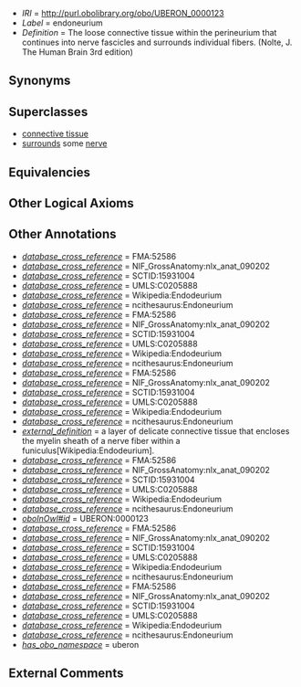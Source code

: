  * *IRI* = http://purl.obolibrary.org/obo/UBERON_0000123
 * *Label* = endoneurium
 * *Definition* = The loose connective tissue within the perineurium that continues into nerve fascicles and surrounds individual fibers. (Nolte, J. The Human Brain 3rd edition)

## Synonyms


## Superclasses

 * [connective tissue](../../UBERON/84/UBERON_0002384.md)
 * [surrounds](../../RO/21/RO_0002221.md) some [nerve](../../UBERON/21/UBERON_0001021.md)

## Equivalencies


## Other Logical Axioms


## Other Annotations

 * *[database_cross_reference](../../ef/oboInOwl#hasDbXref.md)* = FMA:52586
 * *[database_cross_reference](../../ef/oboInOwl#hasDbXref.md)* = NIF_GrossAnatomy:nlx_anat_090202
 * *[database_cross_reference](../../ef/oboInOwl#hasDbXref.md)* = SCTID:15931004
 * *[database_cross_reference](../../ef/oboInOwl#hasDbXref.md)* = UMLS:C0205888
 * *[database_cross_reference](../../ef/oboInOwl#hasDbXref.md)* = Wikipedia:Endodeurium
 * *[database_cross_reference](../../ef/oboInOwl#hasDbXref.md)* = ncithesaurus:Endoneurium
 * *[database_cross_reference](../../ef/oboInOwl#hasDbXref.md)* = FMA:52586
 * *[database_cross_reference](../../ef/oboInOwl#hasDbXref.md)* = NIF_GrossAnatomy:nlx_anat_090202
 * *[database_cross_reference](../../ef/oboInOwl#hasDbXref.md)* = SCTID:15931004
 * *[database_cross_reference](../../ef/oboInOwl#hasDbXref.md)* = UMLS:C0205888
 * *[database_cross_reference](../../ef/oboInOwl#hasDbXref.md)* = Wikipedia:Endodeurium
 * *[database_cross_reference](../../ef/oboInOwl#hasDbXref.md)* = ncithesaurus:Endoneurium
 * *[database_cross_reference](../../ef/oboInOwl#hasDbXref.md)* = FMA:52586
 * *[database_cross_reference](../../ef/oboInOwl#hasDbXref.md)* = NIF_GrossAnatomy:nlx_anat_090202
 * *[database_cross_reference](../../ef/oboInOwl#hasDbXref.md)* = SCTID:15931004
 * *[database_cross_reference](../../ef/oboInOwl#hasDbXref.md)* = UMLS:C0205888
 * *[database_cross_reference](../../ef/oboInOwl#hasDbXref.md)* = Wikipedia:Endodeurium
 * *[database_cross_reference](../../ef/oboInOwl#hasDbXref.md)* = ncithesaurus:Endoneurium
 * *[external_definition](../../UBPROP/01/UBPROP_0000001.md)* = a layer of delicate connective tissue that encloses the myelin sheath of a nerve fiber within a funiculus[Wikipedia:Endodeurium].
 * *[database_cross_reference](../../ef/oboInOwl#hasDbXref.md)* = FMA:52586
 * *[database_cross_reference](../../ef/oboInOwl#hasDbXref.md)* = NIF_GrossAnatomy:nlx_anat_090202
 * *[database_cross_reference](../../ef/oboInOwl#hasDbXref.md)* = SCTID:15931004
 * *[database_cross_reference](../../ef/oboInOwl#hasDbXref.md)* = UMLS:C0205888
 * *[database_cross_reference](../../ef/oboInOwl#hasDbXref.md)* = Wikipedia:Endodeurium
 * *[database_cross_reference](../../ef/oboInOwl#hasDbXref.md)* = ncithesaurus:Endoneurium
 * *[oboInOwl#id](../../id/oboInOwl#id.md)* = UBERON:0000123
 * *[database_cross_reference](../../ef/oboInOwl#hasDbXref.md)* = FMA:52586
 * *[database_cross_reference](../../ef/oboInOwl#hasDbXref.md)* = NIF_GrossAnatomy:nlx_anat_090202
 * *[database_cross_reference](../../ef/oboInOwl#hasDbXref.md)* = SCTID:15931004
 * *[database_cross_reference](../../ef/oboInOwl#hasDbXref.md)* = UMLS:C0205888
 * *[database_cross_reference](../../ef/oboInOwl#hasDbXref.md)* = Wikipedia:Endodeurium
 * *[database_cross_reference](../../ef/oboInOwl#hasDbXref.md)* = ncithesaurus:Endoneurium
 * *[database_cross_reference](../../ef/oboInOwl#hasDbXref.md)* = FMA:52586
 * *[database_cross_reference](../../ef/oboInOwl#hasDbXref.md)* = NIF_GrossAnatomy:nlx_anat_090202
 * *[database_cross_reference](../../ef/oboInOwl#hasDbXref.md)* = SCTID:15931004
 * *[database_cross_reference](../../ef/oboInOwl#hasDbXref.md)* = UMLS:C0205888
 * *[database_cross_reference](../../ef/oboInOwl#hasDbXref.md)* = Wikipedia:Endodeurium
 * *[database_cross_reference](../../ef/oboInOwl#hasDbXref.md)* = ncithesaurus:Endoneurium
 * *[has_obo_namespace](../../ce/oboInOwl#hasOBONamespace.md)* = uberon

## External Comments

